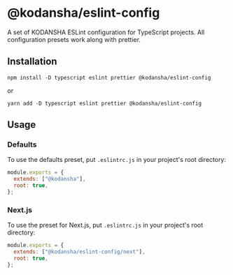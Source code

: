 # @kodansha/eslint-config

A set of KODANSHA ESLint configuration for TypeScript projects.
All configuration presets work along with prettier.

## Installation

```
npm install -D typescript eslint prettier @kodansha/eslint-config
```

or

```
yarn add -D typescript eslint prettier @kodansha/eslint-config
```

## Usage

### Defaults

To use the defaults preset, put `.eslintrc.js` in your project's root directory:

```js
module.exports = {
  extends: ["@kodansha"],
  root: true,
};
```

### Next.js

To use the preset for Next.js, put `.eslintrc.js` in your project's root directory:

```js
module.exports = {
  extends: ["@kodansha/eslint-config/next"],
  root: true,
};
```
